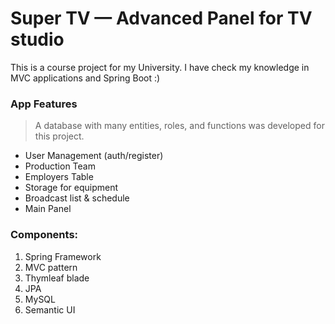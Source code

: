 # Super TV — Advanced Panel for TV studio
This is a course project for my University.
I have check my knowledge in MVC applications and Spring Boot :)

### App Features
> A database with many entities, roles, and functions was developed for this project.
- User Management (auth/register)
- Production Team
- Employers Table
- Storage for equipment
- Broadcast list & schedule
- Main Panel

### Components:
1. Spring Framework
2. MVC pattern
3. Thymleaf blade
4. JPA
5. MySQL
6. Semantic UI

